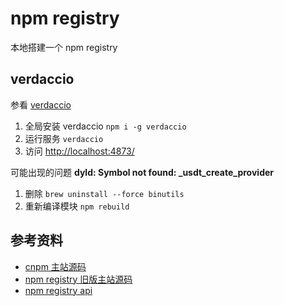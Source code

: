 # npm registry

本地搭建一个 npm registry

## verdaccio
参看 [verdaccio](https://github.com/verdaccio/verdaccio)

1. 全局安装 verdaccio `npm i -g verdaccio`
2. 运行服务 `verdaccio`
3. 访问 <http://localhost:4873/>

可能出现的问题 **dyld: Symbol not found: _usdt_create_provider**

1. 删除 `brew uninstall --force binutils`
2. 重新编译模块 `npm rebuild`

## 参考资料
* [cnpm 主站源码](https://github.com/cnpm/cnpmjs.org)
* [npm registry 旧版主站源码](https://github.com/npm/npm-registry-couchapp)
* [npm registry api](https://github.com/npm/registry)